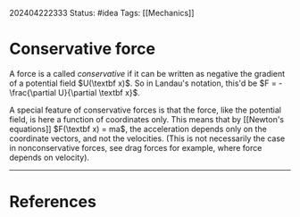 202404222333
Status: #idea
Tags: [[Mechanics]]

# Conservative force

A force is a called *conservative* if it can be written as negative the gradient of a potential field $U(\textbf x)$. So in Landau's notation, this'd be $F = -\frac{\partial U}{\partial \textbf x}$.

A special feature of conservative forces is that the force, like the potential field, is here a function of coordinates only. This means that by [[Newton's equations]] $F(\textbf x) = ma$, the acceleration depends only on the coordinate vectors, and not the velocities. (This is not necessarily the case in nonconservative forces, see drag forces for example, where force depends on velocity). 

___
# References
